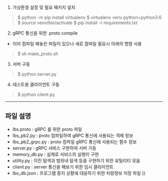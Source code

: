 1. 가상환경 설정 및 필요 패키지 설치
 > $ python -m pip install virtualenv
 > $ virtualenv venv python=python3.6
 > $ source venv/bin/activate
 > $ pip install -r requirements.txt

2. gRPC 통신을 위한 .proto compile
 - 이미 컴파일 해놓은 파일이 있으나 새로 컴파일 필요시 아래의 명령 사용
 > $ sh make_proto.sh

3. 서버 구동
 > $ python server.py

4. 테스트용 클라이언트 구동
 > $ python client.py

--------------
파일 설명
--------------
 - lbs.proto : gRPC 를 위한 proto 파일
 - lbs_pb2.py : proto 컴파일하여 gRPC 통신에 사용되는 객체 정보
 - lbs_pb2_grpc.py : proto 컴파일 gRPC 통신에 사용되는 함수 정보
 - server.py : gRPC 서비스 구현하여 서버 가동
 - memory_db.py : 실제로 서비스의 실행이 구현
 - utility.py : 이진 탐색과 범위내 탐색 등을 구현하기 위한 유틸리티 모음
 - client.py : server 통신을 해보기 위한 임시 클라이언트
 - lbs_db.json : 프로그램 중지 상황에 대응하기 위한 차량정보 저장 파일 ()
